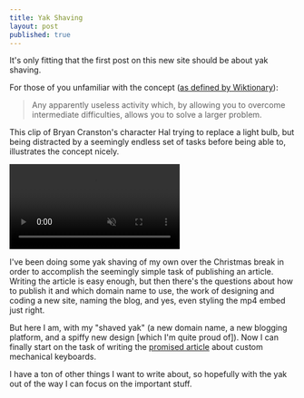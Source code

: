```yaml
---
title: Yak Shaving
layout: post
published: true
---
```


It's only fitting that the first post on this new site should be about yak shaving.

For those of you unfamiliar with the concept ([as defined by Wiktionary](https://en.wiktionary.org/wiki/yak_shaving)):

> Any apparently useless activity which, by allowing you to overcome intermediate difficulties, allows you to solve a larger problem.

This clip of Bryan Cranston's character Hal trying to replace a light bulb, but being distracted by a seemingly endless set of tasks before being able to, illustrates the concept nicely.

<video preload="auto" autoplay="autoplay" muted="muted" loop="loop" webkit-playsinline="">
    <source src="//i.imgur.com/rQIb4Vw.mp4" type="video/mp4">
</video>

I've been doing some yak shaving of my own over the Christmas break in order to accomplish the seemingly simple task of publishing an article. Writing the article is easy enough, but then there's the questions about how to publish it and which domain name to use, the work of designing and coding a new site, naming the blog, and yes, even styling the mp4 embed just right.

But here I am, with my "shaved yak" (a new domain name, a new blogging platform, and a spiffy new design [which I'm quite proud of]). Now I can finally start on the task of writing the [promised article](https://twitter.com/mclaughj/status/943192793027002368) about custom mechanical keyboards.

I have a ton of other things I want to write about, so hopefully with the yak out of the way I can focus on the important stuff.